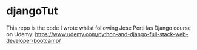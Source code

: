 # djangoTut

This repo is the code I wrote whilst following Jose Portillas Django course on Udemy: https://www.udemy.com/python-and-django-full-stack-web-developer-bootcamp/
